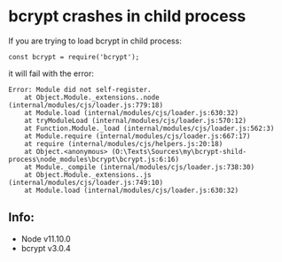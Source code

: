 # bcrypt crashes in child process

If you are trying to load bcrypt in child process:

    const bcrypt = require('bcrypt');

it will fail with the error:
~~~
Error: Module did not self-register.
    at Object.Module._extensions..node (internal/modules/cjs/loader.js:779:18)
    at Module.load (internal/modules/cjs/loader.js:630:32)
    at tryModuleLoad (internal/modules/cjs/loader.js:570:12)
    at Function.Module._load (internal/modules/cjs/loader.js:562:3)
    at Module.require (internal/modules/cjs/loader.js:667:17)
    at require (internal/modules/cjs/helpers.js:20:18)
    at Object.<anonymous> (O:\Texts\Sources\my\bcrypt-shild-process\node_modules\bcrypt\bcrypt.js:6:16)
    at Module._compile (internal/modules/cjs/loader.js:738:30)
    at Object.Module._extensions..js (internal/modules/cjs/loader.js:749:10)
    at Module.load (internal/modules/cjs/loader.js:630:32)
~~~

Info:
-
 - Node v11.10.0
 - bcrypt v3.0.4